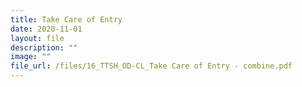 ```yaml
---
title: Take Care of Entry
date: 2020-11-01
layout: file
description: ""
image: ""
file_url: /files/16_TTSH_OD-CL_Take Care of Entry - combine.pdf
---
```

